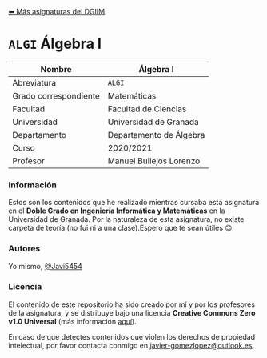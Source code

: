 [⬅ Más asignaturas del DGIIM](https://github.com/Javi5454-DGIIM)

# `ALGI` Álgebra I

| Nombre                | Álgebra I                                     |
| --------------------- | ------------------------------------------------------------ |
| Abreviatura           | `ALGI`                                                       |
| Grado correspondiente | Matemáticas                           |
| Facultad              | Facultad de Ciencias |
| Universidad           | Universidad de Granada                                       |
| Departamento          | Departamento de Álgebra     |
| Curso                 | 2020/2021                                                    |
| Profesor              | Manuel Bullejos Lorenzo |

### Información

Estos son los contenidos que he realizado mientras cursaba esta asignatura en el **Doble Grado en Ingeniería Informática y Matemáticas** en la Universidad de Granada. Por la naturaleza de esta asignatura, no existe carpeta de teoría (no fui ni a una clase).Espero que te sean útiles 😊

### Autores

Yo mismo, [@Javi5454](github.com/Javi5454)

### Licencia

El contenido de este repositorio ha sido creado por mí y por los profesores de la asignatura, y se distribuye bajo una licencia **Creative Commons Zero v1.0 Universal** (más información [aquí](./LICENSE)).

En caso de que detectes contenidos que violen los derechos de propiedad intelectual, por favor contacta conmigo en [javier-gomezlopez@outlook.es](mailto:javier-gomezlopez@outlook.es).
